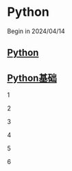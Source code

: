 # Python

Begin in 2024/04/14

## [Python](Python/Python.md)

## [Python基础](Python基础/Python基础.md)

1

2

3

4

5

6
